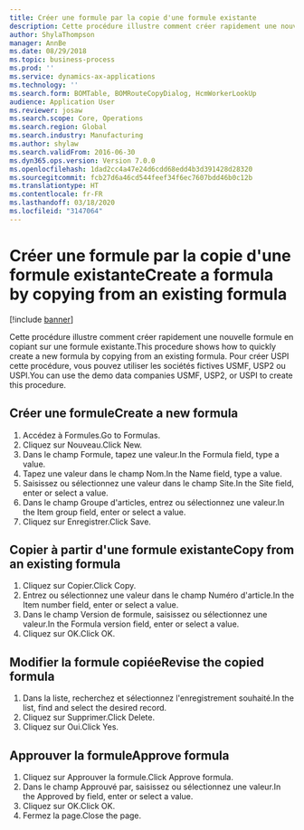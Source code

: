 ```yaml
---
title: Créer une formule par la copie d'une formule existante
description: Cette procédure illustre comment créer rapidement une nouvelle formule en copiant sur une formule existante.
author: ShylaThompson
manager: AnnBe
ms.date: 08/29/2018
ms.topic: business-process
ms.prod: ''
ms.service: dynamics-ax-applications
ms.technology: ''
ms.search.form: BOMTable, BOMRouteCopyDialog, HcmWorkerLookUp
audience: Application User
ms.reviewer: josaw
ms.search.scope: Core, Operations
ms.search.region: Global
ms.search.industry: Manufacturing
ms.author: shylaw
ms.search.validFrom: 2016-06-30
ms.dyn365.ops.version: Version 7.0.0
ms.openlocfilehash: 1dad2cc4a47e24d6cdd68edd4b3d391428d28320
ms.sourcegitcommit: fcb27d6a46cd544feef34f6ec7607bdd46b0c12b
ms.translationtype: HT
ms.contentlocale: fr-FR
ms.lasthandoff: 03/18/2020
ms.locfileid: "3147064"
---
```

# <a name="create-a-formula-by-copying-from-an-existing-formula"></a><span data-ttu-id="be2b0-103">Créer une formule par la copie d'une formule existante</span><span class="sxs-lookup"><span data-stu-id="be2b0-103">Create a formula by copying from an existing formula</span></span>

[!include [banner](../../includes/banner.md)]

<span data-ttu-id="be2b0-104">Cette procédure illustre comment créer rapidement une nouvelle formule en copiant sur une formule existante.</span><span class="sxs-lookup"><span data-stu-id="be2b0-104">This procedure shows how to quickly create a new formula by copying from an existing formula.</span></span> <span data-ttu-id="be2b0-105">Pour créer USPI cette procédure, vous pouvez utiliser les sociétés fictives USMF, USP2 ou USPI.</span><span class="sxs-lookup"><span data-stu-id="be2b0-105">You can use the demo data companies USMF, USP2, or USPI to create this procedure.</span></span>


## <a name="create-a-new-formula"></a><span data-ttu-id="be2b0-106">Créer une formule</span><span class="sxs-lookup"><span data-stu-id="be2b0-106">Create a new formula</span></span>
1. <span data-ttu-id="be2b0-107">Accédez à Formules.</span><span class="sxs-lookup"><span data-stu-id="be2b0-107">Go to Formulas.</span></span>
2. <span data-ttu-id="be2b0-108">Cliquez sur Nouveau.</span><span class="sxs-lookup"><span data-stu-id="be2b0-108">Click New.</span></span>
3. <span data-ttu-id="be2b0-109">Dans le champ Formule, tapez une valeur.</span><span class="sxs-lookup"><span data-stu-id="be2b0-109">In the Formula field, type a value.</span></span>
4. <span data-ttu-id="be2b0-110">Tapez une valeur dans le champ Nom.</span><span class="sxs-lookup"><span data-stu-id="be2b0-110">In the Name field, type a value.</span></span>
5. <span data-ttu-id="be2b0-111">Saisissez ou sélectionnez une valeur dans le champ Site.</span><span class="sxs-lookup"><span data-stu-id="be2b0-111">In the Site field, enter or select a value.</span></span>
6. <span data-ttu-id="be2b0-112">Dans le champ Groupe d'articles, entrez ou sélectionnez une valeur.</span><span class="sxs-lookup"><span data-stu-id="be2b0-112">In the Item group field, enter or select a value.</span></span>
7. <span data-ttu-id="be2b0-113">Cliquez sur Enregistrer.</span><span class="sxs-lookup"><span data-stu-id="be2b0-113">Click Save.</span></span>

## <a name="copy-from-an-existing-formula"></a><span data-ttu-id="be2b0-114">Copier à partir d'une formule existante</span><span class="sxs-lookup"><span data-stu-id="be2b0-114">Copy from an existing formula</span></span>
1. <span data-ttu-id="be2b0-115">Cliquez sur Copier.</span><span class="sxs-lookup"><span data-stu-id="be2b0-115">Click Copy.</span></span>
2. <span data-ttu-id="be2b0-116">Entrez ou sélectionnez une valeur dans le champ Numéro d'article.</span><span class="sxs-lookup"><span data-stu-id="be2b0-116">In the Item number field, enter or select a value.</span></span>
3. <span data-ttu-id="be2b0-117">Dans le champ Version de formule, saisissez ou sélectionnez une valeur.</span><span class="sxs-lookup"><span data-stu-id="be2b0-117">In the Formula version field, enter or select a value.</span></span>
4. <span data-ttu-id="be2b0-118">Cliquez sur OK.</span><span class="sxs-lookup"><span data-stu-id="be2b0-118">Click OK.</span></span>

## <a name="revise-the-copied-formula"></a><span data-ttu-id="be2b0-119">Modifier la formule copiée</span><span class="sxs-lookup"><span data-stu-id="be2b0-119">Revise the copied formula</span></span>
1. <span data-ttu-id="be2b0-120">Dans la liste, recherchez et sélectionnez l'enregistrement souhaité.</span><span class="sxs-lookup"><span data-stu-id="be2b0-120">In the list, find and select the desired record.</span></span>
2. <span data-ttu-id="be2b0-121">Cliquez sur Supprimer.</span><span class="sxs-lookup"><span data-stu-id="be2b0-121">Click Delete.</span></span>
3. <span data-ttu-id="be2b0-122">Cliquez sur Oui.</span><span class="sxs-lookup"><span data-stu-id="be2b0-122">Click Yes.</span></span>

## <a name="approve-formula"></a><span data-ttu-id="be2b0-123">Approuver la formule</span><span class="sxs-lookup"><span data-stu-id="be2b0-123">Approve formula</span></span>
1. <span data-ttu-id="be2b0-124">Cliquez sur Approuver la formule.</span><span class="sxs-lookup"><span data-stu-id="be2b0-124">Click Approve formula.</span></span>
2. <span data-ttu-id="be2b0-125">Dans le champ Approuvé par, saisissez ou sélectionnez une valeur.</span><span class="sxs-lookup"><span data-stu-id="be2b0-125">In the Approved by field, enter or select a value.</span></span>
3. <span data-ttu-id="be2b0-126">Cliquez sur OK.</span><span class="sxs-lookup"><span data-stu-id="be2b0-126">Click OK.</span></span>
4. <span data-ttu-id="be2b0-127">Fermez la page.</span><span class="sxs-lookup"><span data-stu-id="be2b0-127">Close the page.</span></span>

